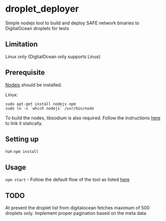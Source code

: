 # droplet_deployer

Simple nodejs tool to build and deploy SAFE network binaries to DigitalOcean droplets for tests

## Limitation

Linux only (DigitalOcean only supports Linux)

## Prerequisite

[Nodejs](https://nodejs.org/en/download/) should be installed.

Linux:

```
sudo apt-get install nodejs npm
sudo ln -s `which nodejs` /usr/bin/node
```

To build the nodes, libsodium is also required. Follow the instructions
[here](../Documentation/Install%20libsodium%20for%20OS%20X%20or%20Linux.md) to
link it statically.

## Setting up

run `npm install`

## Usage

`npm start` - Follow the default flow of the tool as listed [here](script_flow.md)

## TODO
  At present the droplet list from digitalocean fetches maximum of 500 droplets only.
  Implement proper pagination based on the meta data

